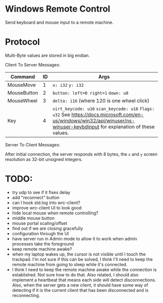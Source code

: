 # Windows Remote Control

Send keyboard and mouse input to a remote machine.

# Protocol

Multi-Byte values are stored in big endian.

Client To Server Messages:

| Command     | ID | Args             |
|-------------|----|------------------|
| MouseMove   | 1  | `x: i32` `y: i32` |
| MouseButton | 2 | `button: left=0 right=1` `down: u8` |
| MouseWheel  | 3 | `delta: i16` (where 120 is one wheel click) |
| Key         | 4 | `virt_keycode: u16` `scan_keycode: u16` `flags: u32` See https://docs.microsoft.com/en-us/windows/win32/api/winuser/ns-winuser-keybdinput for explanation of these values. |

Server To Client Messages:

After initial connection, the server responds with 8 bytes, the `x` and `y` screen resolution as 32-bit unsigned integers.

# TODO:

* try udp to see if it fixes delay
* add "reconnect" button
* can I hook std.log into wrc-client?
* improve wrc-client UI to look good
* hide local mouse when remote controlling?
* middle mouse button
* mouse portal scaling/offset
* find out if we are closing gracefully
* configuration through the UI
* have server run in Admin mode to allow it to work when admin processes take the foreground
* keep remote machine awake?
* when my laptop wakes up, the cursor is not visible until I touch the trackpad.  I'm not sure if this can be solved, I think I'll need to keep the remote machine from going to sleep while it's connected.
* I think I need to keep the remote machine awake while the connection is established.  Not sure how to do that.  Also related, I should also implement a heartbeat that means each side will detect disconnections.  Also, when the server gets a new client, it should have some way of detecting if it is the current client that has been disconnected and is reconnecting.
